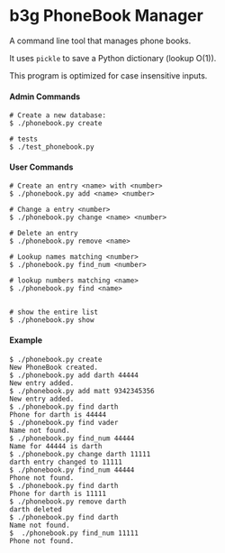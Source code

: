  b3g PhoneBook Manager
=======================


A command line tool that manages phone books.

It uses ```pickle``` to save a Python dictionary (lookup O(1)).

This program is optimized for case insensitive inputs.




#### Admin Commands

```
# Create a new database:
$ ./phonebook.py create

# tests
$ ./test_phonebook.py

```


#### User Commands

```
# Create an entry <name> with <number>
$ ./phonebook.py add <name> <number>

# Change a entry <number>
$ ./phonebook.py change <name> <number>

# Delete an entry
$ ./phonebook.py remove <name>

# Lookup names matching <number>
$ ./phonebook.py find_num <number>

# lookup numbers matching <name>
$ ./phonebook.py find <name>


# show the entire list
$ ./phonebook.py show
```

#### Example

```
$ ./phonebook.py create
New PhoneBook created.
$ ./phonebook.py add darth 44444
New entry added.
$ ./phonebook.py add matt 9342345356
New entry added.
$ ./phonebook.py find darth
Phone for darth is 44444
$ ./phonebook.py find vader
Name not found.
$ ./phonebook.py find_num 44444
Name for 44444 is darth
$ ./phonebook.py change darth 11111
darth entry changed to 11111
$ ./phonebook.py find_num 44444
Phone not found.
$ ./phonebook.py find darth
Phone for darth is 11111
$ ./phonebook.py remove darth
darth deleted
$ ./phonebook.py find darth
Name not found.
$  ./phonebook.py find_num 11111
Phone not found.
```


